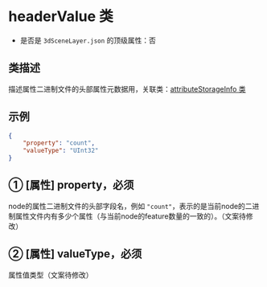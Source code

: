 # headerValue 类

- 是否是 `3dSceneLayer.json` 的顶级属性：否

## 类描述

描述属性二进制文件的头部属性元数据用，关联类：[attributeStorageInfo 类]()

## 示例

``` JSON
{
    "property": "count",
    "valueType": "UInt32"
}
```

## ① [属性] property，必须

node的属性二进制文件的头部字段名，例如 `"count"`，表示的是当前node的二进制属性文件内有多少个属性（与当前node的feature数量的一致的）。（文案待修改）

## ② [属性] valueType，必须

属性值类型（文案待修改）